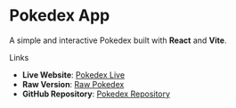# Pokedex App 

A simple and interactive Pokedex built with **React** and **Vite**.

Links

- **Live Website**: [Pokedex Live](https://mellow-rabanadas-bc2431.netlify.app/)  
- **Raw Version**: [Raw Pokedex](https://jolly-marigold-756b55.netlify.app/)  
- **GitHub Repository**: [Pokedex Repository](https://github.com/hanif017363/pokedex-using-react-.git)


